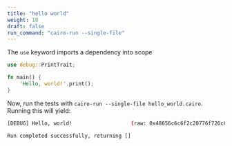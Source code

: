 ```yaml
---
title: "hello world"
weight: 10
draft: false
run_command: "cairo-run --single-file"
---
```


<!-- !test program
cat > /tmp/program.cairo
cairo-run --single-file /tmp/program.cairo -->

The `use` keyword imports a dependency into scope

<!-- !test in hello_world -->

```rust {.codebox}
use debug::PrintTrait;

fn main() {
    'Hello, world!'.print();
}
```

Now, run the tests with `cairo-run --single-file hello_world.cairo`. Running this will yield:

<!-- !test out hello_world -->

```bash
[DEBUG]	Hello, world!                  	(raw: 0x48656c6c6f2c20776f726c6421

Run completed successfully, returning []
```

